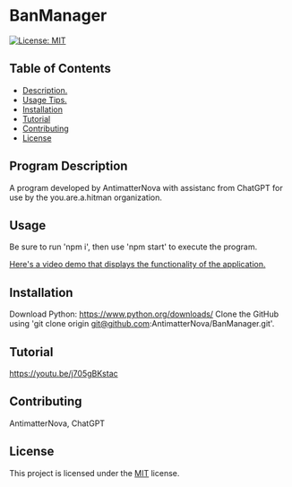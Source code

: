 # BanManager
[![License: MIT](https://img.shields.io/badge/License-MIT-yellow.svg)](https://opensource.org/licenses/MIT)

## Table of Contents
- [Description.](#description)
- [Usage Tips.](#usage)
- [Installation](#installation)
- [Tutorial](#tutorial)
- [Contributing](#contributing)
- [License](#license)

<a name='description'></a>
## Program Description
A program developed by AntimatterNova with assistanc from ChatGPT for use by the you.are.a.hitman organization.

<a name='usage'></a>
## Usage
Be sure to run 'npm i', then use 'npm start' to execute the program.

[Here's a video demo that displays the functionality of the application.](https://youtu.be/b962SGmgiMA)

<a name='installation'></a>
## Installation
Download Python: https://www.python.org/downloads/
Clone the GitHub using 'git clone origin git@github.com:AntimatterNova/BanManager.git'.

## Tutorial
https://youtu.be/j705gBKstac

<a name='contributing'></a>
## Contributing
AntimatterNova, ChatGPT

<a name='license'></a>
## License
This project is licensed under the [MIT](https://choosealicense.com/licenses/mit/) license.

